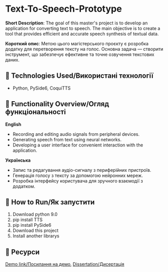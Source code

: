 # Text-To-Speech-Prototype
**Short Description**: The goal of this master's project is to develop an application for converting text to speech. The main objective is to create a tool that provides efficient and accurate speech synthesis of textual data.


**Короткий опис**: Метою цього магістерського проєкту є розробка додатку для перетворення тексту на голос. Основна задача — створити інструмент, що забезпечує ефективне та точне озвучення текстових даних.

## 🔧 Technologies Used/Використані технології
- Python, PySide6, CoquiTTS

## 📖 Functionality Overview/Огляд функціональності  
**English**
- Recording and editing audio signals from peripheral devices.  
- Generating speech from text using neural networks.  
- Developing a user interface for convenient interaction with the application.


**Українська**
- Запис та редагування аудіо-сигналу з периферійних пристроїв.  
- Генерація голосу з тексту за допомогою нейронних мереж.  
- Розробка інтерфейсу користувача для зручного взаємодії з додатком.

## 🚀 How to Run/Як запустити
1. Download python 9.0
2. pip install TTS
3. pip install PySide6
4. Download this project
5. Install another librarys

## 🔗 Ресурси
[Demo link/Посилання на демо](https://github.com/user-attachments/assets/fd775c62-504f-4e98-912c-8debaa11f22e),
[Dissertation/Дисертація](https://ela.kpi.ua/items/b5c23b0f-4462-4763-973f-948021f47445)
